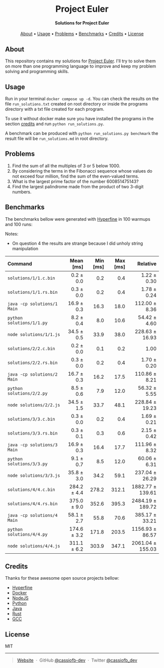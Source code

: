 <h1 align="center">
  Project Euler
</h1>

<h4 align="center">Solutions for Project Euler</h4>

<p align="center">
  <a href="#about">About</a> •
  <a href="#usage">Usage</a> •
  <a href="#problems">Problems</a> •
  <a href="#benchmarks">Benchmarks</a> •
  <a href="#credits">Credits</a> •
  <a href="#license">License</a>
</p>

## About

This repository contains my solutions for [Project Euler](https://projecteuler.net/). I'll try to solve them on more than one programming language to improve and keep my problem solving and programming skills.

## Usage

Run in your terminal ``docker compose up -d``. You can check the results on the file ``run_solutions.txt`` created on root directory or inside the programs directory with a txt file created for each program.

To use it without docker make sure you have installed the programs in the section [credits](#credits) and run ``python run_solutions.py``.

A benchmark can be produced with ``python run_solutions.py benchmark`` the result file will be ``run_solutions.md`` in root directory.

## Problems

1. Find the sum of all the multiples of $3$ or $5$ below $1000$.
2. By considering the terms in the Fibonacci sequence whose values do not exceed four million, find the sum of the even-valued terms.
3. What is the largest prime factor of the number $600851475143$?
4. Find the largest palindrome made from the product of two $3$-digit numbers.

## Benchmarks

The benchmarks bellow were generated with [Hyperfine](https://github.com/sharkdp/hyperfine) in 100 warmups and 100 runs:

Notes:

- On question 4 the results are strange because I did unholy string manipulation

| Command | Mean [ms] | Min [ms] | Max [ms] | Relative |
|:---|---:|---:|---:|---:|
| `solutions/1/1.c.bin` | 0.2 ± 0.0 | 0.2 | 0.4 | 1.22 ± 0.30 |
| `solutions/1/1.rs.bin` | 0.3 ± 0.0 | 0.2 | 0.4 | 1.78 ± 0.24 |
| `java -cp solutions/1 Main` | 16.9 ± 0.3 | 16.3 | 18.0 | 112.00 ± 8.36 |
| `python solutions/1/1.py` | 8.2 ± 0.4 | 8.0 | 10.6 | 54.42 ± 4.60 |
| `node solutions/1/1.js` | 34.5 ± 0.5 | 33.9 | 38.0 | 228.63 ± 16.93 |
| `solutions/2/2.c.bin` | 0.2 ± 0.0 | 0.1 | 0.2 | 1.00 |
| `solutions/2/2.rs.bin` | 0.3 ± 0.0 | 0.2 | 0.4 | 1.70 ± 0.20 |
| `java -cp solutions/2 Main` | 16.7 ± 0.3 | 16.2 | 17.5 | 110.86 ± 8.21 |
| `python solutions/2/2.py` | 8.5 ± 0.6 | 7.9 | 12.0 | 56.32 ± 5.55 |
| `node solutions/2/2.js` | 34.5 ± 1.5 | 33.7 | 48.1 | 228.84 ± 19.23 |
| `solutions/3/3.c.bin` | 0.3 ± 0.0 | 0.2 | 0.4 | 1.69 ± 0.21 |
| `solutions/3/3.rs.bin` | 0.3 ± 0.1 | 0.3 | 0.6 | 2.15 ± 0.42 |
| `java -cp solutions/3 Main` | 16.9 ± 0.3 | 16.4 | 17.7 | 111.96 ± 8.32 |
| `python solutions/3/3.py` | 9.1 ± 0.7 | 8.5 | 12.0 | 60.06 ± 6.31 |
| `node solutions/3/3.js` | 35.8 ± 3.0 | 34.2 | 59.1 | 237.04 ± 26.29 |
| `solutions/4/4.c.bin` | 284.2 ± 4.4 | 278.2 | 312.1 | 1882.77 ± 139.61 |
| `solutions/4/4.rs.bin` | 375.0 ± 9.0 | 352.6 | 395.3 | 2484.19 ± 189.72 |
| `java -cp solutions/4 Main` | 58.1 ± 2.7 | 55.8 | 70.6 | 385.17 ± 33.21 |
| `python solutions/4/4.py` | 174.6 ± 3.2 | 171.8 | 203.5 | 1156.93 ± 86.57 |
| `node solutions/4/4.js` | 311.1 ± 6.2 | 303.9 | 347.1 | 2061.04 ± 155.03 |

## Credits

Thanks for these awesome open source projects bellow:

- [Hyperfine](https://github.com/sharkdp/hyperfine)
- [Docker](https://github.com/docker)
- [NodeJS](https://github.com/nodejs)
- [Python](https://github.com/python)
- [Java](https://github.com/openjdk/jdk)
- [Rust](https://github.com/rust-lang/rust)
- [GCC](https://github.com/gcc-mirror/gcc)

## License

MIT

---

> [Website](https://cassio-souza.pages.dev/) &nbsp;&middot;&nbsp;
> GitHub [@cassiofb-dev](https://github.com/cassiofb-dev) &nbsp;&middot;&nbsp;
> Twitter [@cassiofb_dev](https://twitter.com/cassiofb_dev)
